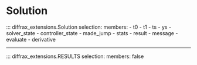 # Solution

::: diffrax_extensions.Solution
    selection:
        members:
            - t0
            - t1
            - ts
            - ys
            - solver_state
            - controller_state
            - made_jump
            - stats
            - result
            - message
            - evaluate
            - derivative

---

::: diffrax_extensions.RESULTS
    selection:
        members: false
